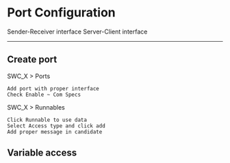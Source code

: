# Port Configuration
Sender-Receiver interface
Server-Client interface
***

## Create port
SWC_X > Ports

    Add port with proper interface
    Check Enable ~ Com Specs

SWC_X > Runnables

    Click Runnable to use data
    Select Access type and click add
    Add proper message in candidate

## Variable access
